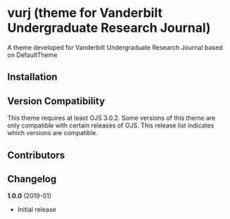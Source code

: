 # vurj (theme for Vanderbilt Undergraduate Research Journal) 

A theme developed for Vanderbilt Undergraduate Research Journal based on DefaultTheme 

## Installation


## Version Compatibility

This theme requires at least OJS 3.0.2. Some versions of this theme are only compatible with certain releases of OJS. This release list indicates which versions are compatible.


## Contributors


## Changelog

**1.0.0** (2019-01)
* Initial release
